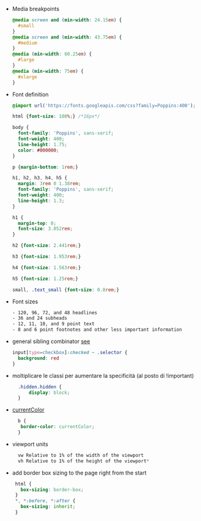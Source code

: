 - Media breakpoints
    ```css
    @media screen and (min-width: 24.15em) {
      #small
    }
    @media screen and (min-width: 43.75em) {
      #medium
    }
    @media (min-width: 60.25em) {
      #large
    }
    @media (min-width: 75em) {
      #xlarge
    }
    ```
- Font definition
    ```css
    @import url('https://fonts.googleapis.com/css?family=Poppins:400');
    
    html {font-size: 100%;} /*16px*/
    
    body {
      font-family: 'Poppins', sans-serif;
      font-weight: 400;
      line-height: 1.75;
      color: #000000;
    }
    
    p {margin-bottom: 1rem;}
    
    h1, h2, h3, h4, h5 {
      margin: 3rem 0 1.38rem;
      font-family: 'Poppins', sans-serif;
      font-weight: 400;
      line-height: 1.3;
    }
    
    h1 {
      margin-top: 0;
      font-size: 3.052rem;
    }
    
    h2 {font-size: 2.441rem;}
    
    h3 {font-size: 1.953rem;}
    
    h4 {font-size: 1.563rem;}
    
    h5 {font-size: 1.25rem;}
    
    small, .text_small {font-size: 0.8rem;}

    ```
- Font sizes
    ```txt
    - 120, 96, 72, and 48 headlines
    - 36 and 24 subheads
    - 12, 11, 10, and 9 point text
    - 8 and 6 point footnotes and other less important information
    ```
    
- general sibling combinator [see](https://www.youtube.com/watch?v=-_QcUmyLdDw)
    ```css
    input[type=checkbox]:checked ~ .selector {
      background: red
    }
    ```
  
 - moltiplicare le classi per aumentare la specificità (al posto di !important)
     ```css
       .hidden.hidden {
           display: block;
       }
     ```
     
- [currentColor](https://www.quirksmode.org/css/color/currentcolor.html)
   ```css
     b {
      border-color: currentColor;
     }
   ```
   
- viewport units
   ```css
     vw Relative to 1% of the width of the viewport
     vh Relative to 1% of the height of the viewport*
   ```

- add border box sizing to the page right from the start
   ```css
    html {
      box-sizing: border-box;
    }
    *, *:before, *:after {
      box-sizing: inherit;
    }
   ```
